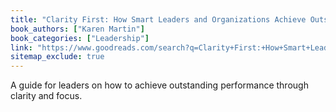 ```yaml
---
title: "Clarity First: How Smart Leaders and Organizations Achieve Outstanding Performance"
book_authors: ["Karen Martin"]
book_categories: ["Leadership"]
link: "https://www.goodreads.com/search?q=Clarity+First:+How+Smart+Leaders+and+Organizations+Achieve+Outstanding+Performance+Karen+Martin"
sitemap_exclude: true
---
```


A guide for leaders on how to achieve outstanding performance through clarity and focus.